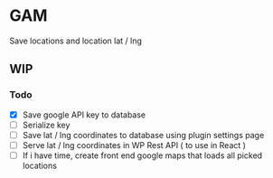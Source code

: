 # GAM
Save locations and location lat / lng

## WIP 

### Todo
- [x] Save google API key to database
- [ ] Serialize key
- [ ] Save lat / lng coordinates to database using plugin settings page
- [ ] Serve lat / lng coordinates in WP Rest API ( to use in React )
- [ ] If i have time, create front end google maps that loads all picked locations